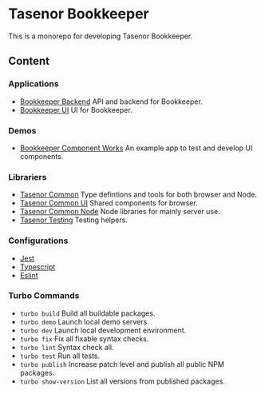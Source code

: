 # Tasenor Bookkeeper

This is a monorepo for developing Tasenor Bookkeeper.

## Content

### Applications

* [Bookkeeper Backend](./apps/bookkeeper-backend/README.md) API and backend for Bookkeeper.
* [Bookkeeper UI](./apps/bookkeeper-ui/README.md) UI for Bookkeeper.

### Demos

* [Bookkeeper Component Works](./examples/ui-playground/README.md) An example app to test and develop UI components.

### Librariers

* [Tasenor Common](./packages/tasenor-common/README.md) Type defintions and tools for both browser and Node.
* [Tasenor Common UI](./packages/tasenor-common-ui/README.md) Shared components for browser.
* [Tasenor Common Node](./packages/tasenor-common-node/README.md) Node libraries for mainly server use.
* [Tasenor Testing](./packages/tasenor-testing/README.md) Testing helpers.

### Configurations

* [Jest](./packages/jestconfig/README.md)
* [Typescript](./packages/tsconfig/README.md)
* [Eslint](./packages/eslint-config-tasenor/README.md)

### Turbo Commands

* `turbo build` Build all buildable packages.
* `turbo demo` Launch local demo servers.
* `turbo dev` Launch local development environment.
* `turbo fix` Fix all fixable syntax checks.
* `turbo lint` Syntax check all.
* `turbo test` Run all tests.
* `turbo publish` Increase patch level and publish all public NPM packages.
* `turbo show-version` List all versions from published packages.
